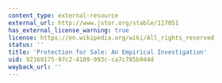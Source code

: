 ```yaml
---
content_type: external-resource
external_url: http://www.jstor.org/stable/117051
has_external_license_warning: true
license: https://en.wikipedia.org/wiki/All_rights_reserved
status: ''
title: 'Protection for Sale: An Empirical Investigation'
uid: 92169175-97c2-4109-993c-ca7c785b944d
wayback_url: ''
---
```

